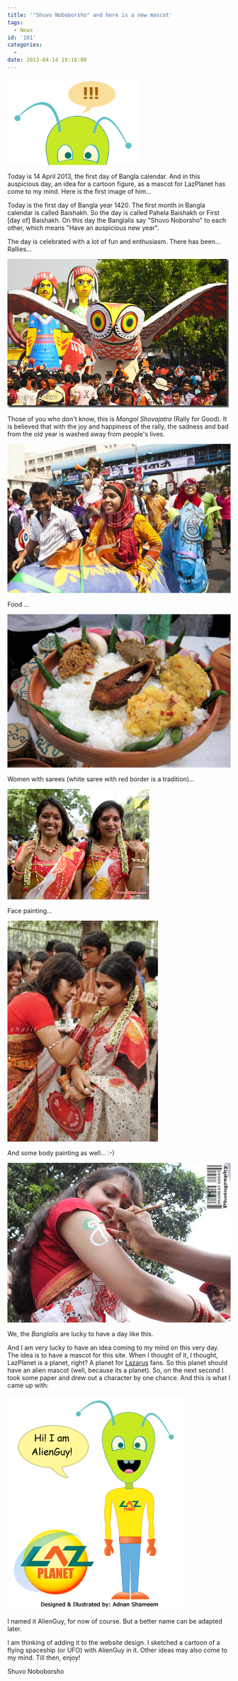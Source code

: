 ```yaml
---
title: '"Shuvo Noboborsho" and here is a new mascot'
tags:
  - News
id: '101'
categories:
  - 
date: 2013-04-14 19:16:00
---
```


![](shuvo-noboborsho-and-here-is-new-mascot/alienguy-lazplanet-teaser.gif)

Today is 14 April 2013, the first day of Bangla calendar. And in this auspicious day, an idea for a cartoon figure, as a mascot for LazPlanet has come to my mind. Here is the first image of him...
<!-- more -->
  
  
  
Today is the first day of Bangla year 1420. The first month in Bangla calendar is called Baishakh. So the day is called Pahela Baishakh or First \[day of\] Baishakh. On this day the Banglalis say "Shuvo Noborsho" to each other, which means "Have an auspicious new year".  
  
The day is celebrated with a lot of fun and enthusiasm. There has been...  
Rallies...  

![](shuvo-noboborsho-and-here-is-new-mascot/2413161564_83229d11ff.jpg)

  
Those of you who don't know, this is _Mongol Shovajatra_ (Rally for Good). It is believed that with the joy and happiness of the rally, the sadness and bad from the old year is washed away from people's lives.  
  

![](shuvo-noboborsho-and-here-is-new-mascot/1956814.jpg)

Food ...  

![](shuvo-noboborsho-and-here-is-new-mascot/may08-bangla-food.jpg)

  
Women with sarees (white saree with red border is a tradition)...  

![](shuvo-noboborsho-and-here-is-new-mascot/Pohela+Boishakh+(7).jpg)

  
Face painting...  

![](shuvo-noboborsho-and-here-is-new-mascot/bs.jpg)

And some body painting as well... :-)  

![](shuvo-noboborsho-and-here-is-new-mascot/4525345993_429a4536da_z.jpg)

  
We, the _Banglalis_ are lucky to have a day like this.  
  
And I am very lucky to have an idea coming to my mind on this very day. The idea is to have a mascot for this site. When I thought of it, I thought, LazPlanet is a planet, right? A planet for [Lazarus](http://www.lazarus.freepascal.org/) fans. So this planet should have an alien mascot (well, because its a planet). So, on the next second I took some paper and drew out a character by one chance. And this is what I came up with:  
  

![LazPlanet mascot Mr. AlienGuy](shuvo-noboborsho-and-here-is-new-mascot/lazplanet-mascot-design-1-a.gif "LazPlanet mascot Mr. AlienGuy")

  
I named it AlienGuy, for now of course. But a better name can be adapted later.  
  
I am thinking of adding it to the website design. I sketched a cartoon of a flying spaceship (or UFO) with AlienGuy in it. Other ideas may also come to my mind. Till then, enjoy!  
  
Shuvo Noboborsho